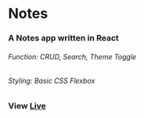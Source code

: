 # Notes
### A Notes app written in React
###### Function: CRUD, Search, Theme Toggle
###### Styling: Basic CSS Flexbox
### View [Live](https://alanrich-dev.github.io/Notes/)
